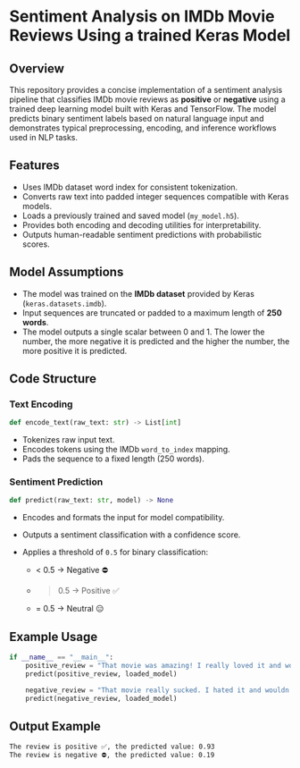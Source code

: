 # Sentiment Analysis on IMDb Movie Reviews Using a trained Keras Model

## Overview

This repository provides a concise implementation of a sentiment analysis pipeline that classifies IMDb movie reviews as **positive** or **negative** using a trained deep learning model built with Keras and TensorFlow. The model predicts binary sentiment labels based on natural language input and demonstrates typical preprocessing, encoding, and inference workflows used in NLP tasks.

## Features

- Uses IMDb dataset word index for consistent tokenization.
- Converts raw text into padded integer sequences compatible with Keras models.
- Loads a previously trained and saved model (`my_model.h5`).
- Provides both encoding and decoding utilities for interpretability.
- Outputs human-readable sentiment predictions with probabilistic scores.

## Model Assumptions

* The model was trained on the **IMDb dataset** provided by Keras (`keras.datasets.imdb`).
* Input sequences are truncated or padded to a maximum length of **250 words**.
* The model outputs a single scalar between 0 and 1. The lower the number, the more negative it is predicted and the higher the number, the more positive it is predicted. 

## Code Structure

### Text Encoding

```python
def encode_text(raw_text: str) -> List[int]
```

* Tokenizes raw input text.
* Encodes tokens using the IMDb `word_to_index` mapping.
* Pads the sequence to a fixed length (250 words).

### Sentiment Prediction

```python
def predict(raw_text: str, model) -> None
```

* Encodes and formats the input for model compatibility.
* Outputs a sentiment classification with a confidence score.
* Applies a threshold of `0.5` for binary classification:

  * < 0.5 → Negative ⛔️
  * > 0.5 → Positive ✅
  * \= 0.5 → Neutral 😑

## Example Usage

```python
if __name__ == "__main__":
    positive_review = "That movie was amazing! I really loved it and would watch it again."
    predict(positive_review, loaded_model)

    negative_review = "That movie really sucked. I hated it and wouldn't watch it again."
    predict(negative_review, loaded_model)
```

## Output Example

```bash
The review is positive ✅, the predicted value: 0.93
The review is negative ⛔️, the predicted value: 0.19
```

